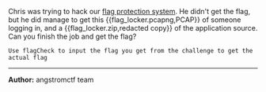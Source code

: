 Chris was trying to hack our <a href='http://web.angstromctf.com:1340' target='_blank'>flag protection system</a>. He didn't get the flag, but he did manage to get this {{flag_locker.pcapng,PCAP}} of someone logging in, and a {{flag_locker.zip,redacted copy}} of the application source. Can you finish the job and get the flag?

`Use flagCheck to input the flag you get from the challenge to get the actual flag`

---
**Author:** angstromctf team